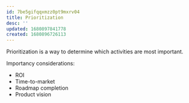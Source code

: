 ```yaml
---
id: 7be5gifqqxmzz0pt9mxrv04
title: Prioritization
desc: ''
updated: 1680897841778
created: 1680896726113
---
```


Prioritization is a way to determine which activities are most important. 

Importancy considerations:
- ROI
- Time-to-market
- Roadmap completion
- Product vision
